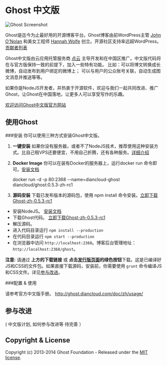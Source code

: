 # Ghost 中文版

![Ghost Screenshot](http://diancloud-sc.stor.sinaapp.com/ghost/ghost-sc-1-980x630.jpg)

Ghost是迄今为止最好用的开源博客平台。Ghost博客由前WordPress主管  [John O'Nolan](http://twitter.com/JohnONolan) 和美女工程师 [Hannah Wolfe](http://twitter.com/ErisDS) 创立。开源社区支持率远超WordPress。 [贡献者列表](https://github.com/diancloud/Ghost/contributors)


Ghost中文版由云应用托管服务商 [点云](http://www.diancloud.com) 主导开发和在中国区推广。中文版代码将在与官方版保持一致的前提下，加入一些特有功能。 比如：可以将博文转换成长微博，自动发布到用户绑定的微博上； 可以与用户的公众账号关联，自动生成图文消息并推送等等。

如果你是NodeJS开发者，并热衷于开源软件，欢迎与我们一起共同改进、推广Ghost，让Ghost在中国落地，让更多人可以享受写作的乐趣。

[欢迎访问Ghost中文版官方网站](http://ghost.diancloud.com)



## 使用Ghost

###安装
你可以使用三种方式安装Ghost中文版。

1. **一键安装** 
如果你没有服务器，或者不了NodeJS技术，推荐使用这种安装方式。比自己租VPS还要便宜，不用自己折腾，还有各种服务。[详细介绍](http://ghost.diancloud.com/#fuwu)

2. **Docker Image** 
你可以在装有Docker的服务器上，运行docker run 命令即可。[安装文档](https://registry.hub.docker.com/u/diancloud/ghost/)

    docker run -d  -p 80:2368 --name=diancloud-ghost  diancloud/ghost:0.5.3-zh-rc1
    

3. **源码安装**
下载已发布版本的源码包，使用 npm install 命令安装。[立即下载Ghost-zh-0.5.3-rc1](https://github.com/diancloud/Ghost/releases/download/0.5.3-zh-rc1/Ghost-0.5.3-zh-rc1.zip)

 * 安装NodeJS。 [安装文档](https://github.com/joyent/node/wiki/Installation)
 * 下载Ghost代码。 [立即下载Ghost-zh-0.5.3-rc1](https://github.com/diancloud/Ghost/releases/download/0.5.3-zh-rc1/Ghost-0.5.3-zh-rc1.zip)
 * 解压源码。
 * 进入代码目录运行  `npm install --production`
 * 在代码目录运行 `npm start --production` 
 * 在浏览器中访问 `http://localhost:2368`。博客后台管理地址： `http://localhost:2368/ghost`。


  **注意:** 请通过 **上方的下载链接** 或 **点击[发行版页面](https://github.com/diancloud/Ghost/releases/download)**的**绿色按钮**下载。这是已编译好JS和CSS的文件包。如果直接下载源码，安装前，你需要使用 `grunt` 命令编译JS和CSS文件。详见[参与改进](www.github.com)。


###配置 & 使用 

请参考官方中文版手册。 http://ghost.diancloud.com/doc/zh/usage/



## 参与改进
( 中文版计划, 如何参与改进等 待完善 ）


## Copyright & License

Copyright (c) 2013-2014 Ghost Foundation - Released under the [MIT license](LICENSE).

